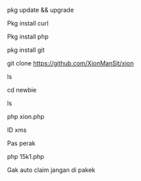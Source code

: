 

pkg update && upgrade

Pkg install curl

Pkg install php

pkg install git

git clone https://github.com/XionManSit/xion

ls 

cd newbie

ls

php xion.php 

ID   xms

Pas  perak



php 15k1.php

Gak auto claim jangan di pakek

